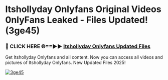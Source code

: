 # Itshollyday Onlyfans Original Videos 0nlyFans Leaked - Files Updated! (3ge45)

<h3>🔴 CLICK HERE 🌐==►► <a href="https://tinyurl.com/ehrbuxhb" rel="nofollow">Itshollyday Onlyfans Updated Files</a></h3>

Get Itshollyday Onlyfans and all content. Now you can access all videos and pictures of Itshollyday Onlyfans. New Updated Files 2025!

[![3ge45](https://i.imgur.com/lVYEuWS.gif)](https://tinyurl.com/ehrbuxhb)
